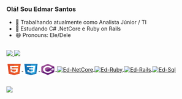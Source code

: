 ### Olá! Sou Edmar Santos

- 🔭 Trabalhando atualmente como Analista Júnior / TI
- 🌱 Estudando C# .NetCore e Ruby on Rails
- 😄 Pronouns: Ele/Dele

<br>

 <div>
  <a href="https://github.com/edmarsantosm">
  <img height="180em" src="https://github-readme-stats.vercel.app/api?username=edmarsantosm&show_icons=true&theme=dark&include_all_commits=true&count_private=true"/>
  <img height="180em" src="https://github-readme-stats.vercel.app/api/top-langs/?username=edmarsantosm&layout=compact&langs_count=7&theme=dark"/>
</div>
<div style="display: inline_block"><br>
   <img align="center" alt="Ed-HTML" height="30" width="40" src="https://raw.githubusercontent.com/devicons/devicon/master/icons/html5/html5-original.svg">
   <img align="center" alt="Ed-CSS" height="30" width="40" src="https://raw.githubusercontent.com/devicons/devicon/master/icons/css3/css3-original.svg">
   <img align="center" alt="Ed-Csharp" height="30" width="40" src="https://raw.githubusercontent.com/devicons/devicon/master/icons/csharp/csharp-original.svg">
   <img align="center" alt="Ed-NetCore" height="30" width="40" src="https://cdn.jsdelivr.net/gh/devicons/devicon/icons/dotnetcore/dotnetcore-original.svg">
   <img align="center" alt="Ed-Ruby" height="30" width="40" src="https://cdn.jsdelivr.net/gh/devicons/devicon/icons/ruby/ruby-original-wordmark.svg">
   <img align="center" alt="Ed-Rails "height="30" width="40" src="https://cdn.jsdelivr.net/gh/devicons/devicon/icons/rails/rails-original-wordmark.svg">
   <img align="center" alt="Ed-Sql" height="30" width="40" src="https://img.icons8.com/color/2x/microsoft-sql-server.png">
  
  
</div>
  
  ##
  <div>
  
  <a href="https://www.linkedin.com/in/edmar-santos-m/" target="_blank"><img src="https://img.shields.io/badge/-LinkedIn-%230077B5?style=for-the-badge&logo=linkedin&logoColor=white" target="_blank"></a> 
  </div>
